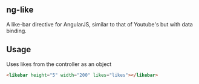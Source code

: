<h2>ng-like</h2>

A like-bar directive for AngularJS, similar to that of Youtube's but with data binding.

<h2>Usage</h2>

Uses likes from the controller as an object

 ```html
 <likebar height="5" width="200" likes="likes"></likebar>
 ```
